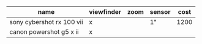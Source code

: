 | name                      | viewfinder | zoom | sensor | cost |
| ------------------------- | ---------- | ---- | ------ | ---- |
| sony cybershot rx 100 vii | x          |      | 1"     | 1200 |
| canon powershot g5 x ii   | x          |      |        |      |
